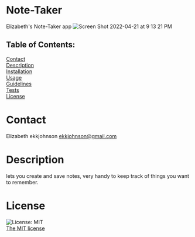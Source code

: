 # Note-Taker
Elizabeth's Note-Taker app
![Screen Shot 2022-04-21 at 9 13 21 PM](https://user-images.githubusercontent.com/97856843/164582893-bd2fbf1c-3421-46be-a16b-170e5529d7ac.png)

## Table of Contents:
  [Contact](#contact)<br>
  [Description](#description)<br>
  [Installation](#installation)<br>
  [Usage](#usage)<br>
  [Guidelines](#guidelines)<br>
  [Tests](#tests)<br>
  [License](#license)<br>
  
# Contact
 Elizabeth
 ekkjohnson
 ekkjohnson@gmail.com
 # Description
  lets you create and save notes, very handy to keep track of things you want to remember. 
  
  # License
  ![License: MIT](https://img.shields.io/badge/License-MIT-yellow.svg)<br>
  [The MIT license](https://opensource.org/licenses/MIT)
  


